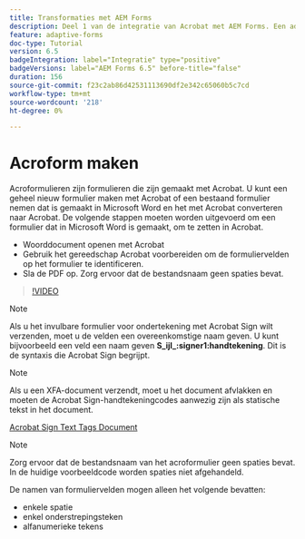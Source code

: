 ```yaml
---
title: Transformaties met AEM Forms
description: Deel 1 van de integratie van Acrobat met AEM Forms. Een adaptief formulier maken met Acrobat en de gegevens samenvoegen om een PDF te verkrijgen.
feature: adaptive-forms
doc-type: Tutorial
version: 6.5
badgeIntegration: label="Integratie" type="positive"
badgeVersions: label="AEM Forms 6.5" before-title="false"
duration: 156
source-git-commit: f23c2ab86d42531113690df2e342c65060b5c7cd
workflow-type: tm+mt
source-wordcount: '218'
ht-degree: 0%

---
```



# Acroform maken

Acroformulieren zijn formulieren die zijn gemaakt met Acrobat. U kunt een geheel nieuw formulier maken met Acrobat of een bestaand formulier nemen dat is gemaakt in Microsoft Word en het met Acrobat converteren naar Acrobat. De volgende stappen moeten worden uitgevoerd om een formulier dat in Microsoft Word is gemaakt, om te zetten in Acrobat.

* Woorddocument openen met Acrobat
* Gebruik het gereedschap Acrobat voorbereiden om de formuliervelden op het formulier te identificeren.
* Sla de PDF op. Zorg ervoor dat de bestandsnaam geen spaties bevat.


>[!VIDEO](https://video.tv.adobe.com/v/22575?quality=12&learn=on)

>[!NOTE]
>
>Als u het invulbare formulier voor ondertekening met Acrobat Sign wilt verzenden, moet u de velden een overeenkomstige naam geven. U kunt bijvoorbeeld een veld een naam geven **S_ijl_:signer1:handtekening**. Dit is de syntaxis die Acrobat Sign begrijpt.

>[!NOTE]
>
>Als u een XFA-document verzendt, moet u het document afvlakken en moeten de Acrobat Sign-handtekeningcodes aanwezig zijn als statische tekst in het document.

[Acrobat Sign Text Tags Document](https://helpx.adobe.com/sign/using/text-tag.html)

>[!NOTE]
>
>Zorg ervoor dat de bestandsnaam van het acroformulier geen spaties bevat. In de huidige voorbeeldcode worden spaties niet afgehandeld.
>
>De namen van formuliervelden mogen alleen het volgende bevatten:
>
>* enkele spatie
>* enkel onderstrepingsteken
>* alfanumerieke tekens
